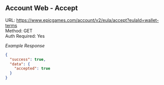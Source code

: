 ## Account Web - Accept

URL: https://www.epicgames.com/account/v2/eula/accept?eulaId=wallet-terms \
Method: GET \
Auth Required: Yes

_Example Response_

```json
{
  "success": true,
  "data": {
    "accepted": true
  }
}
```